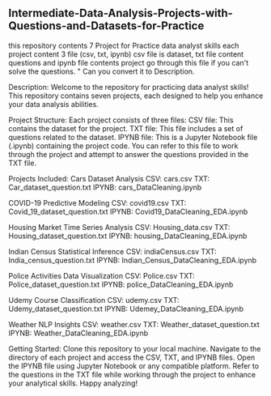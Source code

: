 ## Intermediate-Data-Analysis-Projects-with-Questions-and-Datasets-for-Practice
this repository contents 7 Project for Practice data analyst skills    each project content 3 file (csv, txt, ipynb) csv file is dataset, txt file content questions and ipynb file contents project go through this file if you can't solve the questions. " Can you convert it to Description.

Description:
Welcome to the repository for practicing data analyst skills! This repository contains seven projects, each designed to help you enhance your data analysis abilities.

Project Structure:
Each project consists of three files:
CSV file: This contains the dataset for the project.
TXT file: This file includes a set of questions related to the dataset.
IPYNB file: This is a Jupyter Notebook file (.ipynb) containing the project code. You can refer to this file to work through the project and attempt to answer the questions provided in the TXT file.

Projects Included:
Cars Dataset Analysis
		CSV: cars.csv
		TXT: Car_dataset_question.txt
		IPYNB: cars_DataCleaning.ipynb

COVID-19 Predictive Modeling
		CSV: covid19.csv
		TXT: Covid_19_dataset_question.txt
		IPYNB: Covid19_DataCleaning_EDA.ipynb

Housing Market Time Series Analysis
		CSV: Housing_data.csv
		TXT: Housing_dataset_question.txt
		IPYNB: housing_DataCleaning_EDA.ipynb

Indian Census Statistical Inference
		CSV: indiaCensus.csv
		TXT: India_census_question.txt
		IPYNB: Indian_Census_DataCleaning_EDA.ipynb

Police Activities Data Visualization
		CSV: Police.csv
		TXT: Police_dataset_question.txt
		IPYNB: police_DataCleaning_EDA.ipynb

Udemy Course Classification
		CSV: udemy.csv
		TXT: Udemy_dataset_question.txt
		IPYNB: Udemey_DataCleaning_EDA.ipynb

Weather NLP Insights
		CSV: weather.csv
		TXT: Weather_dataset_question.txt
		IPYNB: Weather_DataCleaning_EDA.ipynb

Getting Started:
Clone this repository to your local machine.
Navigate to the directory of each project and access the CSV, TXT, and IPYNB files.
Open the IPYNB file using Jupyter Notebook or any compatible platform.
Refer to the questions in the TXT file while working through the project to enhance your analytical skills.
Happy analyzing!
